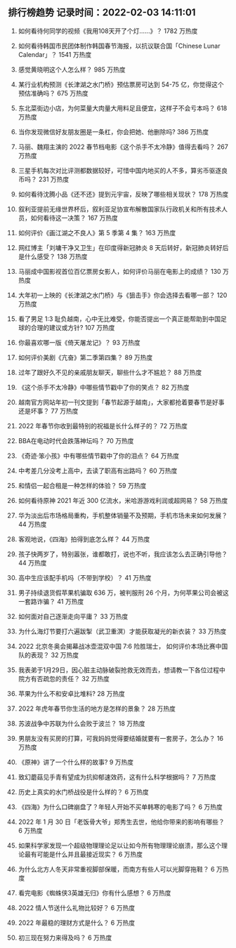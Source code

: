 
## 排行榜趋势 记录时间：2022-02-03 14:11:01
  
  1. 如何看待何同学的视频《我用108天开了个灯......》？ 1782 万热度
    
  2. 如何看待韩国市民团体制作韩国春节海报，以抗议联合国「Chinese Lunar Calendar」？ 1541 万热度
    
  3. 感觉黄晓明这个人怎么样？ 985 万热度
    
  4. 某行业机构预测《长津湖之水门桥》预估票房可达到 54-75 亿，你觉得这个预估准确吗？ 675 万热度
    
  5. 东北菜街边小店，为何菜量大肉量大用料足且便宜，这样子不会亏本吗？ 618 万热度
    
  6. 当你发现微信好友朋友圈是一条杠，你会把她、他删除吗? 386 万热度
    
  7. 马丽、魏翔主演的 2022 春节档电影《这个杀手不太冷静》值得去看吗？ 267 万热度
    
  8. 三星手机每次对比评测都数据较好，可惜中国内地买的人不多，算劣币驱逐良币吗？ 231 万热度
    
  9. 如何看待沈腾小品《还不还》提到元宇宙，反映了哪些相关现状？ 178 万热度
    
  10. 叙利亚提前无缘世界杯后，叙利亚足协宣布解散国家队行政机关和所有技术人员，如何看待这一决策？ 167 万热度
    
  11. 如何评价《画江湖之不良人》第 5 季第 4 集？ 163 万热度
    
  12. 网红博主「刘墉干净又卫生」在印度得新冠肺炎 8 天后转好，新冠肺炎转好后是什么感受？ 138 万热度
    
  13. 马丽成中国影视首位百亿票房女影人，如何评价马丽在电影上的成绩？ 130 万热度
    
  14. 大年初一上映的《长津湖之水门桥》与《狙击手》你会选择去看哪一部？ 120 万热度
    
  15. 看了男足 1:3 耻负越南，心中无比难受，你能否提出一个真正能帮助到中国足球的合理的建议或方针? 107 万热度
    
  16. 你最喜欢哪一版《倚天屠龙记》？ 93 万热度
    
  17. 如何评价美剧《亢奋》第二季第四集？ 89 万热度
    
  18. 过年了跟好久不见的亲戚朋友聊天，聊些什么才不尴尬？ 88 万热度
    
  19. 《这个杀手不太冷静》中哪些情节戳中了你的笑点？ 82 万热度
    
  20. 越南官方网站年初一刊文提到「春节起源于越南」，大家都抢着要春节是好事还是坏事？ 77 万热度
    
  21. 2022 年春节你收到最特别的祝福是长什么样子的？ 72 万热度
    
  22. BBA在电动时代会跌落神坛吗？ 70 万热度
    
  23. 《奇迹·笨小孩》中有哪些情节戳中了你的泪点？ 64 万热度
    
  24. 中考差几分没考上高中，去读了职高有出路吗？ 60 万热度
    
  25. 和情侣一起合租是一种怎样的体验？ 59 万热度
    
  26. 如何看待原神 2021 年近 300 亿流水，米哈游游戏利润或超网易？ 58 万热度
    
  27. 华为淡出后市场格局重构，手机整体销量不及预期，手机市场未来如何发展？ 44 万热度
    
  28. 客观地说，《四海》拍得到底怎么样？ 44 万热度
    
  29. 孩子快两岁了，特别嚣张，谁都敢打，说也不听，我应该怎么去正确引导他？ 44 万热度
    
  30. 高中生应该配手机吗（不带到学校）？ 41 万热度
    
  31. 男子持续退货假苹果机骗取 636 万，被判服刑 26 个月，为何苹果公司会被这一套路诈骗？ 41 万热度
    
  32. 如何面对自己逐渐走向平庸？ 33 万热度
    
  33. 为什么海灯节要打六遍跋掣（武卫重溟）才能获取凝光的新衣装？ 33 万热度
    
  34. 2022 北京冬奥会揭幕战冰壶混双中国 7:6 险胜瑞士， 如何评价本场比赛中国队的表现？ 32 万热度
    
  35. 我表弟于1月29日，因心脏主动脉破裂抢救无效而去，想请教一下各位过程中院方有否疏忽的责任？ 32 万热度
    
  36. 苹果为什么不和安卓比堆料? 28 万热度
    
  37. 2022 年虎年春节你生活的地方是怎样的景象？ 28 万热度
    
  38. 苏波战争中苏联为什么会败于波兰？ 18 万热度
    
  39. 男朋友没有买房的打算，可我妈妈觉得要结婚就要有一套房子，怎么办？ 16 万热度
    
  40. 《原神》讲了一个什么样的故事? 9 万热度
    
  41. 致幻蘑菇见手青有望成为抗抑郁速效药，这有什么科学根据吗？ 7 万热度
    
  42. 历史上真实的水门桥战役是什么样的？ 6 万热度
    
  43. 《四海》为什么口碑崩盘了？年轻人开始不买单韩寒的电影了吗？ 6 万热度
    
  44. 2022 年 1 月 30 日「老饭骨大爷」郑秀生去世，他给你带来的影响有哪些？ 6 万热度
    
  45. 如果科学家发现一个超级物理理论足以让如今所有物理理论崩溃，那么这个理论最有可能是什么并且最接近现实？ 6 万热度
    
  46. 为什么北方人冬天非常重视脚部保暖，而南方有些人可以光脚穿拖鞋？ 6 万热度
    
  47. 看完电影《蜘蛛侠3英雄无归》你有什么感想？ 6 万热度
    
  48. 2022 情人节送什么礼物比较好？ 6 万热度
    
  49. 2022 年最稳的理财方式是什么？ 6 万热度
    
  50. 初三现在努力来得及吗？ 6 万热度
    